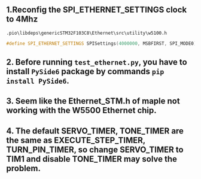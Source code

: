 ## 1.Reconfig the SPI_ETHERNET_SETTINGS clock to 4Mhz

`.pio\libdeps\genericSTM32F103C8\Ethernet\src\utility\w5100.h`

``` C++
#define SPI_ETHERNET_SETTINGS SPISettings(4000000, MSBFIRST, SPI_MODE0)
```

## 2. Before running `test_ethernet.py`, you have to install `PySide6` package by commands `pip install PySide6`.

## 3. Seem like the Ethernet_STM.h of maple not working with the W5500 Ethernet chip.

## 4. The default SERVO_TIMER, TONE_TIMER are the same as EXECUTE_STEP_TIMER, TURN_PIN_TIMER, so change SERVO_TIMER to TIM1 and disable TONE_TIMER may solve the problem.